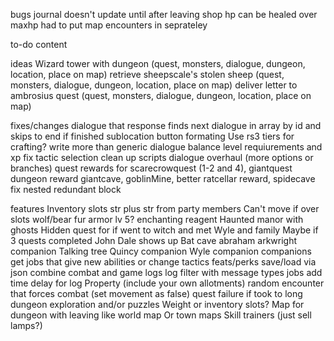 
bugs
journal doesn't update until after leaving shop
hp can be healed over maxhp
had to put map encounters in seprateley

to-do content

ideas
Wizard tower with dungeon  (quest, monsters, dialogue, dungeon, location, place on map)
retrieve sheepscale's stolen sheep  (quest, monsters, dialogue, dungeon, location, place on map)
deliver letter to ambrosius quest (quest, monsters, dialogue, dungeon, location, place on map)

fixes/changes
dialogue that response finds next dialogue in array by id and skips to end if finished
sublocation button formating
Use rs3 tiers for crafting?
write more than generic dialogue
balance level requiurements and xp
fix tactic selection
clean up scripts
dialogue overhaul (more options or branches)
quest rewards for scarecrowquest (1-2 and 4), giantquest
dungeon reward giantcave, goblinMine, better ratcellar reward, spidecave
fix nested redundant block

features
Inventory slots str plus str from party members
Can't move if over slots
wolf/bear fur armor lv 5?
enchanting reagent
Haunted manor with ghosts 
Hidden quest for if went to witch and met Wyle and family 
Maybe if 3 quests completed John Dale shows up
Bat cave
abraham arkwright companion
Talking tree
Quincy companion
Wyle companion
companions get jobs that give new abilities or change tactics
feats/perks
save/load via json
combine combat and game logs
log filter with message types
jobs
add time delay for log
Property (include your own allotments)
random encounter that forces combat (set movement as false)
quest failure if took to long
dungeon exploration and/or puzzles
Weight or inventory slots?
Map for dungeon with leaving like world map
Or town maps
Skill trainers (just sell lamps?)
